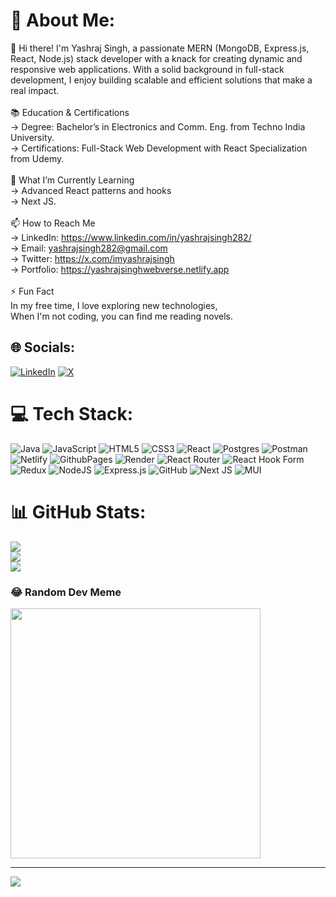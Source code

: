 # 💫 About Me:
👋 Hi there! I'm Yashraj Singh, a passionate MERN (MongoDB, Express.js, React, Node.js) stack developer with a knack for creating dynamic and responsive web applications. With a solid background in full-stack development, I enjoy building scalable and efficient solutions that make a real impact.<br><br>📚 Education & Certifications<br>-> Degree: Bachelor’s in Electronics and Comm. Eng. from Techno India University.<br>-> Certifications: Full-Stack Web Development with React Specialization from     Udemy.<br><br>🌱 What I’m Currently Learning<br>-> Advanced React patterns and hooks<br>-> Next JS.<br><br>📫 How to Reach Me<br>-> LinkedIn: https://www.linkedin.com/in/yashrajsingh282/<br>-> Email: yashrajsingh282@gmail.com<br>-> Twitter: https://x.com/imyashrajsingh<br>-> Portfolio: https://yashrajsinghwebverse.netlify.app<br><br>⚡ Fun Fact<br>In my free time, I love exploring new technologies,<br>When I'm not coding, you can find me  reading novels.


## 🌐 Socials:
[![LinkedIn](https://img.shields.io/badge/LinkedIn-%230077B5.svg?logo=linkedin&logoColor=white)](https://linkedin.com/in/https://www.linkedin.com/in/yashrajsingh282/) [![X](https://img.shields.io/badge/X-black.svg?logo=X&logoColor=white)](https://x.com/https://x.com/imyashrajsingh) 

# 💻 Tech Stack:
![Java](https://img.shields.io/badge/java-%23ED8B00.svg?style=flat&logo=openjdk&logoColor=white) ![JavaScript](https://img.shields.io/badge/javascript-%23323330.svg?style=flat&logo=javascript&logoColor=%23F7DF1E) ![HTML5](https://img.shields.io/badge/html5-%23E34F26.svg?style=flat&logo=html5&logoColor=white) ![CSS3](https://img.shields.io/badge/css3-%231572B6.svg?style=flat&logo=css3&logoColor=white) ![React](https://img.shields.io/badge/react-%2320232a.svg?style=flat&logo=react&logoColor=%2361DAFB) ![Postgres](https://img.shields.io/badge/postgres-%23316192.svg?style=flat&logo=postgresql&logoColor=white) ![Postman](https://img.shields.io/badge/Postman-FF6C37?style=flat&logo=postman&logoColor=white) ![Netlify](https://img.shields.io/badge/netlify-%23000000.svg?style=flat&logo=netlify&logoColor=#00C7B7) ![GithubPages](https://img.shields.io/badge/github%20pages-121013?style=flat&logo=github&logoColor=white) ![Render](https://img.shields.io/badge/Render-%46E3B7.svg?style=flat&logo=render&logoColor=white) ![React Router](https://img.shields.io/badge/React_Router-CA4245?style=flat&logo=react-router&logoColor=white) ![React Hook Form](https://img.shields.io/badge/React%20Hook%20Form-%23EC5990.svg?style=flat&logo=reacthookform&logoColor=white) ![Redux](https://img.shields.io/badge/redux-%23593d88.svg?style=flat&logo=redux&logoColor=white) ![NodeJS](https://img.shields.io/badge/node.js-6DA55F?style=flat&logo=node.js&logoColor=white) ![Express.js](https://img.shields.io/badge/express.js-%23404d59.svg?style=flat&logo=express&logoColor=%2361DAFB) ![GitHub](https://img.shields.io/badge/github-%23121011.svg?style=flat&logo=github&logoColor=white) ![Next JS](https://img.shields.io/badge/Next-black?style=flat&logo=next.js&logoColor=white) ![MUI](https://img.shields.io/badge/MUI-%230081CB.svg?style=flat&logo=mui&logoColor=white)
# 📊 GitHub Stats:
![](https://github-readme-stats.vercel.app/api?username=yash-raj2000&theme=merko&hide_border=false&include_all_commits=true&count_private=false)<br/>
![](https://github-readme-streak-stats.herokuapp.com/?user=yash-raj2000&theme=merko&hide_border=false)<br/>
![](https://github-readme-stats.vercel.app/api/top-langs/?username=yash-raj2000&theme=merko&hide_border=false&include_all_commits=true&count_private=false&layout=compact)

### 😂 Random Dev Meme
<img src='https://memer-new.vercel.app/' style="height: 400px;"/>

---
[![](https://visitcount.itsvg.in/api?id=yash-raj2000&icon=0&color=0)](https://visitcount.itsvg.in)

<!-- Proudly created with GPRM ( https://gprm.itsvg.in ) -->
